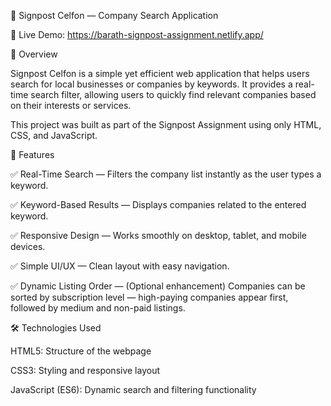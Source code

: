 📘 Signpost Celfon — Company Search Application

🔗 Live Demo: https://barath-signpost-assignment.netlify.app/

🧩 Overview

Signpost Celfon is a simple yet efficient web application that helps users search for local businesses or companies by keywords.
It provides a real-time search filter, allowing users to quickly find relevant companies based on their interests or services.

This project was built as part of the Signpost Assignment using only HTML, CSS, and JavaScript.

🚀 Features

✅ Real-Time Search — Filters the company list instantly as the user types a keyword.

✅ Keyword-Based Results — Displays companies related to the entered keyword.

✅ Responsive Design — Works smoothly on desktop, tablet, and mobile devices.

✅ Simple UI/UX — Clean layout with easy navigation.

✅ Dynamic Listing Order — (Optional enhancement) Companies can be sorted by subscription level — high-paying companies appear first, followed by medium and non-paid listings.

🛠️ Technologies Used

HTML5: Structure of the webpage

CSS3: Styling and responsive layout

JavaScript (ES6): Dynamic search and filtering functionality

